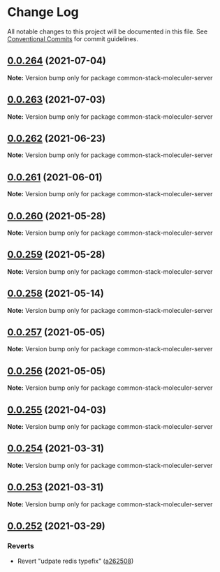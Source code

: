 # Change Log

All notable changes to this project will be documented in this file.
See [Conventional Commits](https://conventionalcommits.org) for commit guidelines.

## [0.0.264](https://github.com/cdmbase/common-stack/compare/v0.0.263...v0.0.264) (2021-07-04)

**Note:** Version bump only for package common-stack-moleculer-server





## [0.0.263](https://github.com/cdmbase/common-stack/compare/v0.0.262...v0.0.263) (2021-07-03)

**Note:** Version bump only for package common-stack-moleculer-server





## [0.0.262](https://github.com/cdmbase/common-stack/compare/v0.0.261...v0.0.262) (2021-06-23)

**Note:** Version bump only for package common-stack-moleculer-server





## [0.0.261](https://github.com/cdmbase/common-stack/compare/v0.0.260...v0.0.261) (2021-06-01)

**Note:** Version bump only for package common-stack-moleculer-server





## [0.0.260](https://github.com/cdmbase/common-stack/compare/v0.0.259...v0.0.260) (2021-05-28)

**Note:** Version bump only for package common-stack-moleculer-server





## [0.0.259](https://github.com/cdmbase/common-stack/compare/v0.0.258...v0.0.259) (2021-05-28)

**Note:** Version bump only for package common-stack-moleculer-server





## [0.0.258](https://github.com/cdmbase/common-stack/compare/v0.0.257...v0.0.258) (2021-05-14)

**Note:** Version bump only for package common-stack-moleculer-server





## [0.0.257](https://github.com/cdmbase/common-stack/compare/v0.0.256...v0.0.257) (2021-05-05)

**Note:** Version bump only for package common-stack-moleculer-server





## [0.0.256](https://github.com/cdmbase/common-stack/compare/v0.0.255...v0.0.256) (2021-05-05)

**Note:** Version bump only for package common-stack-moleculer-server





## [0.0.255](https://github.com/cdmbase/common-stack/compare/v0.0.254...v0.0.255) (2021-04-03)

**Note:** Version bump only for package common-stack-moleculer-server





## [0.0.254](https://github.com/cdmbase/common-stack/compare/v0.0.253...v0.0.254) (2021-03-31)

**Note:** Version bump only for package common-stack-moleculer-server





## [0.0.253](https://github.com/cdmbase/common-stack/compare/v0.0.252...v0.0.253) (2021-03-31)

**Note:** Version bump only for package common-stack-moleculer-server





## [0.0.252](https://github.com/cdmbase/common-stack/compare/v0.0.251...v0.0.252) (2021-03-29)


### Reverts

* Revert "udpate redis typefix" ([a262508](https://github.com/cdmbase/common-stack/commit/a262508a6fc45236ffd14622fc23dd689698c435))
